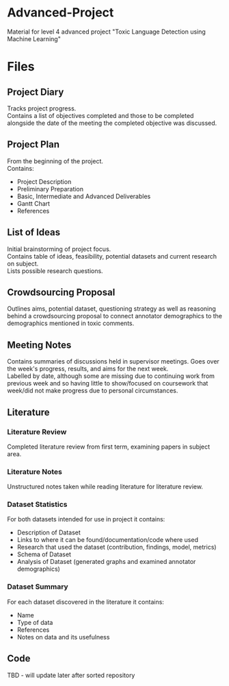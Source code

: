 # Advanced-Project
Material for level 4 advanced project "Toxic Language Detection using Machine Learning"

# Files

## Project Diary
Tracks project progress.\
Contains a list of objectives completed and those to be completed alongside the date of the meeting the completed objective was discussed.

## Project Plan
From the beginning of the project.\
Contains:
* Project Description
* Preliminary Preparation
* Basic, Intermediate and Advanced Deliverables
* Gantt Chart
* References

## List of Ideas
Initial brainstorming of project focus.\
Contains table of ideas, feasibility, potential datasets and current research on subject.\
Lists possible research questions.

## Crowdsourcing Proposal
Outlines aims, potential dataset, questioning strategy as well as reasoning behind a crowdsourcing proposal to connect annotator demographics to the demographics mentioned in toxic comments.

## Meeting Notes
Contains summaries of discussions held in supervisor meetings.
Goes over the week's progress, results, and aims for the next week.\
Labelled by date, although some are missing due to continuing work from previous week and so having little to show/focused on coursework that week/did not make progress due to personal circumstances.

## Literature
### Literature Review
Completed literature review from first term, examining papers in subject area.

### Literature Notes
Unstructured notes taken while reading literature for literature review.

### Dataset Statistics
For both datasets intended for use in project it contains:

* Description of Dataset
* Links to where it can be found/documentation/code where used
* Research that used the dataset (contribution, findings, model, metrics)
* Schema of Dataset
* Analysis of Dataset (generated graphs and examined annotator demographics)

### Dataset Summary
For each dataset discovered in the literature it contains:

* Name
* Type of data
* References
* Notes on data and its usefulness

## Code
TBD - will update later after sorted repository